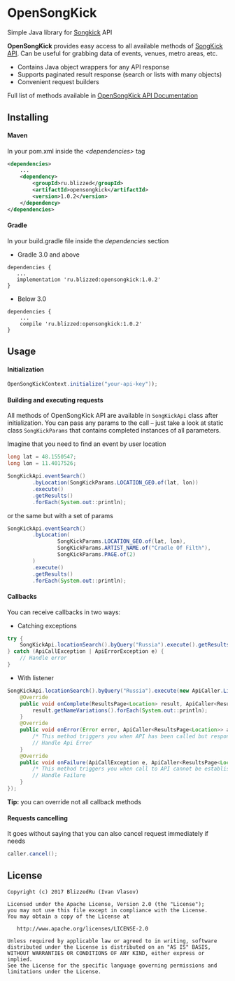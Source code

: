 # OpenSongKick
Simple Java library for [Songkick](http://songkick.com) API

**OpenSongKick** provides easy access to all available methods of [SongKick API][doc]. 
Can be useful for grabbing data of events, venues, metro areas, etc.

* Contains Java object wrappers for any API response
* Supports paginated result response (search or lists with many objects)
* Convenient request builders

Full list of methods available in [OpenSongKick API Documentation][doc]

## Installing

#### Maven

In your pom.xml inside the *\<dependencies>* tag
```xml
<dependencies>
    ...
    <dependency>
        <groupId>ru.blizzed</groupId>
        <artifactId>opensongkick</artifactId>
        <version>1.0.2</version>
    </dependency>
</dependencies>
```

#### Gradle

In your build.gradle file inside the *dependencies* section

* Gradle 3.0 and above
``` 
dependencies {
   ...
   implementation 'ru.blizzed:opensongkick:1.0.2'
}
```
  
* Below 3.0
``` 
dependencies {
    ...
    compile 'ru.blizzed:opensongkick:1.0.2'
}
```
  
## Usage

#### Initialization

```java 
OpenSongKickContext.initialize("your-api-key"));
```

#### Building and executing requests

All methods of OpenSongKick API are available in `SongKickApi` class after initialization.
You can pass any params to the call – just take a look at static class `SongKickParams` that 
contains completed instances of all parameters.

Imagine that you need to find an event by user location

```java 
long lat = 48.1550547;
long lon = 11.4017526;
```

```java 
SongKickApi.eventSearch()
        .byLocation(SongKickParams.LOCATION_GEO.of(lat, lon))
        .execute()
        .getResults()
        .forEach(System.out::println);
```

or the same but with a set of params

```java 
SongKickApi.eventSearch()
        .byLocation(
                SongKickParams.LOCATION_GEO.of(lat, lon), 
                SongKickParams.ARTIST_NAME.of("Cradle Of Filth"),
                SongKickParams.PAGE.of(2)
        )
        .execute()
        .getResults()
        .forEach(System.out::println);
```

#### Callbacks 
You can receive callbacks in two ways:

* Catching exceptions
```java 
try {
    SongKickApi.locationSearch().byQuery("Russia").execute().getResults().forEach(System.out::println);
} catch (ApiCallException | ApiErrorException e) {
    // Handle error
} 
```
* With listener
```java 
SongKickApi.locationSearch().byQuery("Russia").execute(new ApiCaller.Listener<ResultsPage<Location>>() {
    @Override
    public void onComplete(ResultsPage<Location> result, ApiCaller<ResultsPage<Location>> apiCaller) {
        result.getNameVariations().forEach(System.out::println);
    }
    @Override
    public void onError(Error error, ApiCaller<ResultsPage<Location>> apiCaller) {
        /* This method triggers you when API has been called but response contains an error */
        // Handle Api Error
    }
    @Override
    public void onFailure(ApiCallException e, ApiCaller<ResultsPage<Location>> apiCaller) {
        /* This method triggers you when call to API cannot be established. E.g. no internet connection */
        // Handle Failure
    }
});
```
**Tip:** you can override not all callback methods

#### Requests cancelling
It goes without saying that you can also cancel request immediately if needs
```java 
caller.cancel();
```

## License

```
Copyright (c) 2017 BlizzedRu (Ivan Vlasov)

Licensed under the Apache License, Version 2.0 (the "License");
you may not use this file except in compliance with the License.
You may obtain a copy of the License at

   http://www.apache.org/licenses/LICENSE-2.0

Unless required by applicable law or agreed to in writing, software
distributed under the License is distributed on an "AS IS" BASIS,
WITHOUT WARRANTIES OR CONDITIONS OF ANY KIND, either express or implied.
See the License for the specific language governing permissions and
limitations under the License.
```

[doc]: http://www.songkick.com/developer